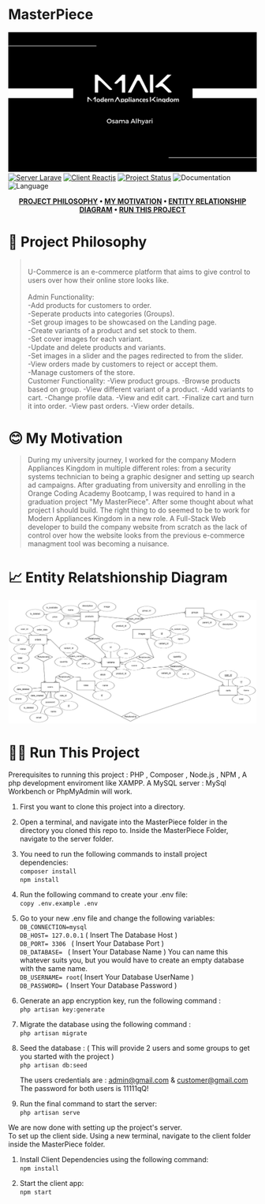 # MasterPiece



![Project Logo](./images/logo.png)
[![Server Larave](https://img.shields.io/badge/Server-Laravel-1f425f.svg)](https://laravel.com/)
[![Client Reactjs](https://img.shields.io/badge/Client-Reactjs-11cc33.svg)](https://react.dev/)
[![Project Status](https://img.shields.io/badge/Project%20Status-In%20Development-794c3c.svg)](https://github.com/osama-alhyari/MasterPiece/commits/main/)
![Documentation](https://img.shields.io/badge/Documentation-Complete-11ccd3.svg)
![Language](https://img.shields.io/badge/Languages%20Supported-English-9e45d1.svg)

<div align="center">

**[PROJECT PHILOSOPHY](https://github.com/osama-alhyari/MasterPiece?tab=readme-ov-file#-project-philosophy) • 
[MY MOTIVATION](https://github.com/osama-alhyari/MasterPiece?tab=readme-ov-file#-my-motivation) • 
[ENTITY RELATIONSHIP DIAGRAM](https://github.com/osama-alhyari/MasterPiece?tab=readme-ov-file#-entity-relatshionship-diagram) • 
[RUN THIS PROJECT](https://github.com/osama-alhyari/MasterPiece?tab=readme-ov-file#%EF%B8%8F-run-this-project)**

</div>

# 🧐 Project Philosophy

><br>
> U-Commerce is an e-commerce platform that aims to give control to users over how their online store looks like.<br>
><br>
>Admin Functionality: <br>
>-Add products for customers to order.<br>
>-Seperate products into categories (Groups).<br>
>-Set group images to be showcased on the Landing page.<br>
>-Create variants of a product and set stock to them.<br>
>-Set cover images for each variant.<br>
>-Update and delete products and variants.<br>
>-Set images in a slider and the pages redirected to from the slider.<br>
>-View orders made by customers to reject or accept them.<br>
>-Manage customers of the store.
> <br>
>Customer Functionality:
>-View product groups.
>-Browse products based on group.
>-View different variant of a product.
>-Add variants to cart.
>-Change profile data.
>-View and edit cart.
>-Finalize cart and turn it into order.
>-View past orders.
>-View order details.

# 😊 My Motivation


>During my university journey, I worked for the company Modern Appliances Kingdom in multiple different roles: from a security systems technician to being a graphic designer and setting up search ad campaigns. After graduating from university and enrolling in the Orange Coding Academy Bootcamp, I was required to hand in a graduation project "My MasterPiece". After some thought about what project I should build. The right thing to do seemed to be to work for Modern Appliances Kingdom in a new role. A Full-Stack Web developer to build the company website from scratch as the lack of control over how the website looks from the previous e-commerce managment tool was becoming a nuisance.


# 📈 Entity Relatshionship Diagram
![ER Diagram](./images/Erd.png)

# 🏃‍♂️ Run This Project
Prerequisites to running this project : PHP , Composer , Node.js , NPM , A php development enviroment like XAMPP. A MySQL server : MySql Workbench or PhpMyAdmin will work.

1) First you want to clone this project into a directory.

2) Open a terminal, and navigate into the MasterPiece folder in the directory you cloned this repo to. Inside the MasterPiece Folder, navigate to the server folder.

3) You need to run the following commands to install project dependencies:     
   `composer install`    
   `npm install `    
   
4) Run the following command to create your .env file:      
   `copy .env.example .env`
   
5) Go to your new .env file and change the following variables:     
   `DB_CONNECTION=mysql`    
   `DB_HOST= 127.0.0.1` ( Insert The Database Host )     
   `DB_PORT= 3306 ` ( Insert Your Database Port )      
   `DB_DATABASE= ` ( Insert Your Database Name ) You can name this whatever suits you, but you would have to create an empty database with the same name.     
   `DB_USERNAME= root`( Insert Your Database UserName )     
   `DB_PASSWORD= `( Insert Your Database Password )     

7) Generate an app encryption key, run the following command :      
   `php artisan key:generate`

8) Migrate the database using the following command :      
   `php artisan migrate`

9) Seed the database : ( This will provide 2 users and some groups to get you started with the project )       
   `php artisan db:seed`

   The users credentials are : admin@gmail.com & customer@gmail.com       
   The password for both users is 11111qQ!

10) Run the final command to start the server:        
   `php artisan serve`
   
We are now done with setting up the project's server.        
To set up the client side. Using a new terminal, navigate to the client folder inside the MasterPiece folder.

1) Install Client Dependencies using the following command:       
   `npm install`

2) Start the client app:       
    `npm start`
   

